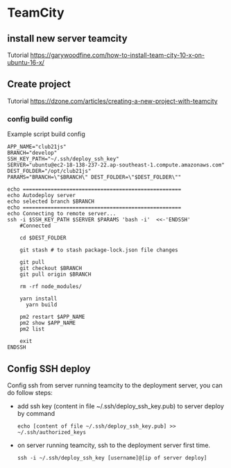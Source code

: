 # TeamCity

## install new server teamcity

Tutorial https://garywoodfine.com/how-to-install-team-city-10-x-on-ubuntu-16-x/

## Create project

Tutorial https://dzone.com/articles/creating-a-new-project-with-teamcity

### config build config

Example script build config

```
APP_NAME="club21js"
BRANCH="develop"
SSH_KEY_PATH="~/.ssh/deploy_ssh_key"
SERVER="ubuntu@ec2-18-138-237-22.ap-southeast-1.compute.amazonaws.com"
DEST_FOLDER="/opt/club21js"
PARAMS="BRANCH=\"$BRANCH\" DEST_FOLDER=\"$DEST_FOLDER\""

echo ===================================================
echo Autodeploy server
echo selected branch $BRANCH
echo ===================================================
echo Connecting to remote server...
ssh -i $SSH_KEY_PATH $SERVER $PARAMS 'bash -i'  <<-'ENDSSH'
    #Connected

    cd $DEST_FOLDER

    git stash # to stash package-lock.json file changes

    git pull
    git checkout $BRANCH
    git pull origin $BRANCH

    rm -rf node_modules/

    yarn install
	  yarn build

    pm2 restart $APP_NAME
    pm2 show $APP_NAME
    pm2 list

    exit
ENDSSH
```

## Config SSH deploy

Config ssh from server running teamcity to the deployment server, you can do follow steps:

- add ssh key (content in file ~/.ssh/deploy_ssh_key.pub) to server deploy by command
  ```
  echo [content of file ~/.ssh/deploy_ssh_key.pub] >> ~/.ssh/authorized_keys
  ```
- on server running teamcity, ssh to the deployment server first time.
  ```
  ssh -i ~/.ssh/deploy_ssh_key [username]@[ip of server deploy]
  ```

